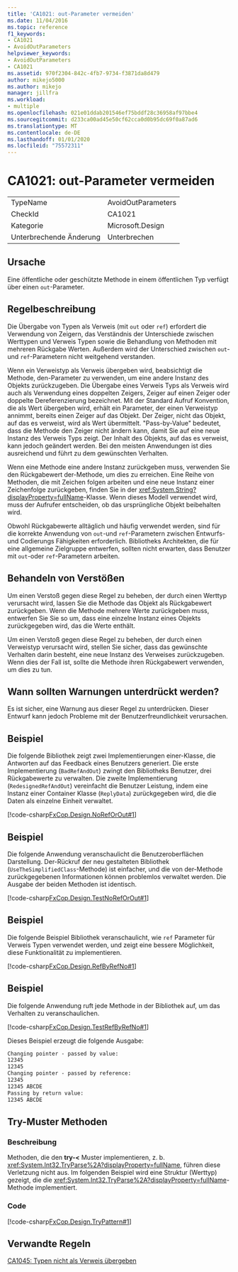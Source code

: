```yaml
---
title: 'CA1021: out-Parameter vermeiden'
ms.date: 11/04/2016
ms.topic: reference
f1_keywords:
- CA1021
- AvoidOutParameters
helpviewer_keywords:
- AvoidOutParameters
- CA1021
ms.assetid: 970f2304-842c-4fb7-9734-f3871da8d479
author: mikejo5000
ms.author: mikejo
manager: jillfra
ms.workload:
- multiple
ms.openlocfilehash: 021e01ddab201546ef75bddf28c36958af97bbe4
ms.sourcegitcommit: d233ca00ad45e50cf62cca0d0b95dc69f0a87ad6
ms.translationtype: MT
ms.contentlocale: de-DE
ms.lasthandoff: 01/01/2020
ms.locfileid: "75572311"
---
```

# <a name="ca1021-avoid-out-parameters"></a>CA1021: out-Parameter vermeiden

|||
|-|-|
|TypeName|AvoidOutParameters|
|CheckId|CA1021|
|Kategorie|Microsoft.Design|
|Unterbrechende Änderung|Unterbrechen|

## <a name="cause"></a>Ursache
Eine öffentliche oder geschützte Methode in einem öffentlichen Typ verfügt über einen `out`-Parameter.

## <a name="rule-description"></a>Regelbeschreibung
Die Übergabe von Typen als Verweis (mit `out` oder `ref`) erfordert die Verwendung von Zeigern, das Verständnis der Unterschiede zwischen Werttypen und Verweis Typen sowie die Behandlung von Methoden mit mehreren Rückgabe Werten. Außerdem wird der Unterschied zwischen `out`-und `ref`-Parametern nicht weitgehend verstanden.

Wenn ein Verweistyp als Verweis übergeben wird, beabsichtigt die Methode, den-Parameter zu verwenden, um eine andere Instanz des Objekts zurückzugeben. Die Übergabe eines Verweis Typs als Verweis wird auch als Verwendung eines doppelten Zeigers, Zeiger auf einen Zeiger oder doppelte Dereferenzierung bezeichnet. Mit der Standard Aufruf Konvention, die als Wert übergeben wird, erhält ein Parameter, der einen Verweistyp annimmt, bereits einen Zeiger auf das Objekt. Der Zeiger, nicht das Objekt, auf das es verweist, wird als Wert übermittelt. "Pass-by-Value" bedeutet, dass die Methode den Zeiger nicht ändern kann, damit Sie auf eine neue Instanz des Verweis Typs zeigt. Der Inhalt des Objekts, auf das es verweist, kann jedoch geändert werden. Bei den meisten Anwendungen ist dies ausreichend und führt zu dem gewünschten Verhalten.

Wenn eine Methode eine andere Instanz zurückgeben muss, verwenden Sie den Rückgabewert der-Methode, um dies zu erreichen. Eine Reihe von Methoden, die mit Zeichen folgen arbeiten und eine neue Instanz einer Zeichenfolge zurückgeben, finden Sie in der <xref:System.String?displayProperty=fullName>-Klasse. Wenn dieses Modell verwendet wird, muss der Aufrufer entscheiden, ob das ursprüngliche Objekt beibehalten wird.

Obwohl Rückgabewerte alltäglich und häufig verwendet werden, sind für die korrekte Anwendung von `out`-und `ref`-Parametern zwischen Entwurfs-und Codierungs Fähigkeiten erforderlich. Bibliotheks Architekten, die für eine allgemeine Zielgruppe entwerfen, sollten nicht erwarten, dass Benutzer mit `out`-oder `ref`-Parametern arbeiten.

## <a name="how-to-fix-violations"></a>Behandeln von Verstößen
Um einen Verstoß gegen diese Regel zu beheben, der durch einen Werttyp verursacht wird, lassen Sie die Methode das Objekt als Rückgabewert zurückgeben. Wenn die Methode mehrere Werte zurückgeben muss, entwerfen Sie Sie so um, dass eine einzelne Instanz eines Objekts zurückgegeben wird, das die Werte enthält.

Um einen Verstoß gegen diese Regel zu beheben, der durch einen Verweistyp verursacht wird, stellen Sie sicher, dass das gewünschte Verhalten darin besteht, eine neue Instanz des Verweises zurückzugeben. Wenn dies der Fall ist, sollte die Methode ihren Rückgabewert verwenden, um dies zu tun.

## <a name="when-to-suppress-warnings"></a>Wann sollten Warnungen unterdrückt werden?
Es ist sicher, eine Warnung aus dieser Regel zu unterdrücken. Dieser Entwurf kann jedoch Probleme mit der Benutzerfreundlichkeit verursachen.

## <a name="example"></a>Beispiel
Die folgende Bibliothek zeigt zwei Implementierungen einer-Klasse, die Antworten auf das Feedback eines Benutzers generiert. Die erste Implementierung (`BadRefAndOut`) zwingt den Bibliotheks Benutzer, drei Rückgabewerte zu verwalten. Die zweite Implementierung (`RedesignedRefAndOut`) vereinfacht die Benutzer Leistung, indem eine Instanz einer Container Klasse (`ReplyData`) zurückgegeben wird, die die Daten als einzelne Einheit verwaltet.

[!code-csharp[FxCop.Design.NoRefOrOut#1](../code-quality/codesnippet/CSharp/ca1021-avoid-out-parameters_1.cs)]

## <a name="example"></a>Beispiel
Die folgende Anwendung veranschaulicht die Benutzeroberflächen Darstellung. Der-Rückruf der neu gestalteten Bibliothek (`UseTheSimplifiedClass`-Methode) ist einfacher, und die von der-Methode zurückgegebenen Informationen können problemlos verwaltet werden. Die Ausgabe der beiden Methoden ist identisch.

[!code-csharp[FxCop.Design.TestNoRefOrOut#1](../code-quality/codesnippet/CSharp/ca1021-avoid-out-parameters_2.cs)]

## <a name="example"></a>Beispiel
Die folgende Beispiel Bibliothek veranschaulicht, wie `ref` Parameter für Verweis Typen verwendet werden, und zeigt eine bessere Möglichkeit, diese Funktionalität zu implementieren.

[!code-csharp[FxCop.Design.RefByRefNo#1](../code-quality/codesnippet/CSharp/ca1021-avoid-out-parameters_3.cs)]

## <a name="example"></a>Beispiel
Die folgende Anwendung ruft jede Methode in der Bibliothek auf, um das Verhalten zu veranschaulichen.

[!code-csharp[FxCop.Design.TestRefByRefNo#1](../code-quality/codesnippet/CSharp/ca1021-avoid-out-parameters_4.cs)]

Dieses Beispiel erzeugt die folgende Ausgabe:

```txt
Changing pointer - passed by value:
12345
12345
Changing pointer - passed by reference:
12345
12345 ABCDE
Passing by return value:
12345 ABCDE
```

## <a name="try-pattern-methods"></a>Try-Muster Methoden

### <a name="description"></a>Beschreibung
Methoden, die den **try-\<** Muster implementieren, z. b. <xref:System.Int32.TryParse%2A?displayProperty=fullName>, führen diese Verletzung nicht aus. Im folgenden Beispiel wird eine Struktur (Werttyp) gezeigt, die die <xref:System.Int32.TryParse%2A?displayProperty=fullName>-Methode implementiert.

### <a name="code"></a>Code
[!code-csharp[FxCop.Design.TryPattern#1](../code-quality/codesnippet/CSharp/ca1021-avoid-out-parameters_5.cs)]

## <a name="related-rules"></a>Verwandte Regeln
[CA1045: Typen nicht als Verweis übergeben](../code-quality/ca1045.md)
